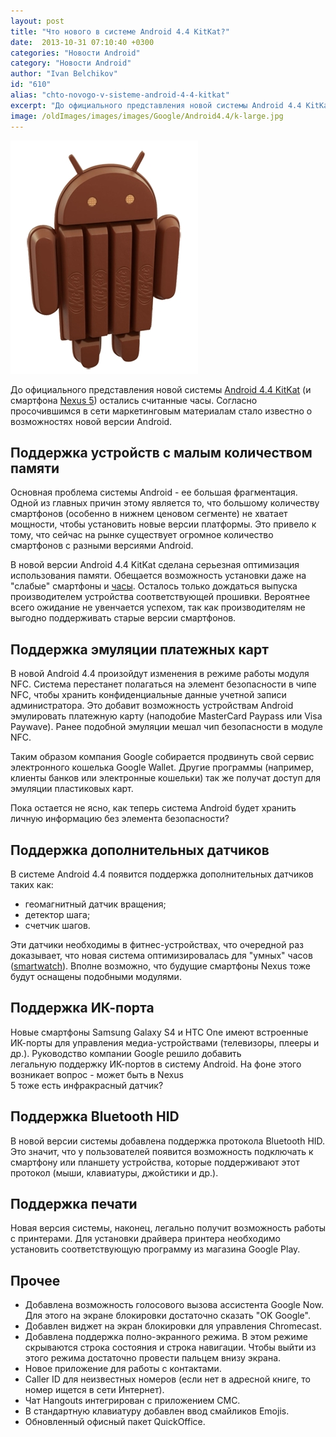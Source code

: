 ```yaml
---
layout: post
title: "Что нового в системе Android 4.4 KitKat?"
date:  2013-10-31 07:10:40 +0300
categories: "Новости Android"
category: "Новости Android"
author: "Ivan Belchikov"
id: "610"
alias: "chto-novogo-v-sisteme-android-4-4-kitkat"
excerpt: "До официального представления новой системы Android 4.4 KitKat (и смартфона Nexus 5) остались считанные часы. Согласно просочившимся в сети маркетинговым материалам стало известно о возможностях новой версии Android. "
image: /oldImages/images/images/Google/Android4.4/k-large.jpg
---
```

<img src="/oldImages/images/images/Google/Android4.4/k-large.jpg" alt="Android 4.4 KitKat" />

До официального представления новой системы <a href="index.php?option=com_content&amp;view=article&amp;id=547&amp;catid=8&amp;Itemid=102">Android 4.4 KitKat</a> (и смартфона <a href="index.php?option=com_content&amp;view=article&amp;id=586&amp;catid=8&amp;Itemid=102">Nexus 5</a>) остались считанные часы. Согласно просочившимся в сети маркетинговым материалам стало известно о возможностях новой версии Android. 


<h2>Поддержка устройств с малым количеством памяти</h2>
Основная проблема системы Android - ее большая фрагментация. Одной из главных причин этому является то, что большому количеству смартфонов (особенно в нижнем ценовом сегменте) не хватает мощности, чтобы установить новые версии платформы. Это привело к тому, что сейчас на рынке существует огромное количество смартфонов с разными версиями Android.

В новой версии Android 4.4 KitKat сделана серьезная оптимизация использования памяти. Обещается возможность установки даже на "слабые" смартфоны и <a href="index.php?option=com_content&amp;view=article&amp;id=596&amp;catid=8&amp;Itemid=102">часы</a>. Осталось только дождаться выпуска производителем устройства соответствующей прошивки. Вероятнее всего ожидание не увенчается успехом, так как производителям не выгодно поддерживать старые версии смартфонов.

<h2>Поддержка эмуляции платежных карт</h2>
В новой Android 4.4 произойдут изменения в режиме работы модуля NFC. Система перестанет полагаться на элемент безопасности в чипе NFC, чтобы хранить конфиденциальные данные учетной записи администратора. Это добавит возможность устройствам Android эмулировать платежную карту (наподобие MasterCard Paypass или Visa Paywave). Ранее подобной эмуляции мешал чип безопасности в модуле NFC.

Таким образом компания Google собирается продвинуть свой сервис электронного кошелька Google Wallet. Другие программы (например, клиенты банков или электронные кошельки) так же получат доступ для эмуляции пластиковых карт.

Пока остается не ясно, как теперь система Android будет хранить личную информацию без элемента безопасности?

<h2>Поддержка дополнительных датчиков</h2>
В системе Android 4.4 появится поддержка дополнительных датчиков таких как:

<ul>
<li>геомагнитный датчик вращения;</li>
<li>детектор шага;</li>
<li>счетчик шагов.</li>
</ul>
Эти датчики необходимы в фитнес-устройствах, что очередной раз доказывает, что новая система оптимизировалась для "умных" часов (<a href="index.php?option=com_content&amp;view=article&amp;id=555&amp;catid=8&amp;Itemid=102">smartwatch</a>). Вполне возможно, что будущие смартфоны Nexus тоже будут оснащены подобными модулями. 

<h2>Поддержка ИК-порта</h2>
Новые смартфоны Samsung Galaxy S4 и HTC One имеют встроенные ИК-порты для управления медиа-устройствами (телевизоры, плееры и др.). Руководство компании Google решило добавить легальную поддержку ИК-портов в систему Android. На фоне этого возникает вопрос - может быть в Nexus 5 тоже есть инфракрасный датчик?

<h2>Поддержка Bluetooth HID</h2>
В новой версии системы добавлена поддержка протокола Bluetooth HID. Это значит, что у пользователей появится возможность подключать к смартфону или планшету устройства, которые поддерживают этот протокол (мыши, клавиатуры, джойстики и др.).

<h2>Поддержка печати</h2>
Новая версия системы, наконец, легально получит возможность работы с принтерами. Для установки драйвера принтера необходимо установить соответствующую программу из магазина Google Play.

<h2>Прочее</h2>
<ul>
<li>Добавлена возможность голосового вызова ассистента Google Now. Для этого на экране блокировки достаточно сказать "OK Google".</li>
<li>Добавлен виджет на экран блокировки для управления Chromecast.</li>
<li>Добавлена поддержка полно-экранного режима. В этом режиме скрываются строка состояния и строка навигации. Чтобы выйти из этого режима достаточно провести пальцем внизу экрана.</li>
<li>Новое приложение для работы с контактами.</li>
<li>Caller ID для неизвестных номеров (если нет в адресной книге, то номер ищется в сети Интернет).</li>
<li>Чат Hangouts интегрирован с приложением СМС.</li>
<li>В стандартную клавиатуру добавлен ввод смайликов Emojis.</li>
<li>Обновленный офисный пакет QuickOffice.</li>
</ul>